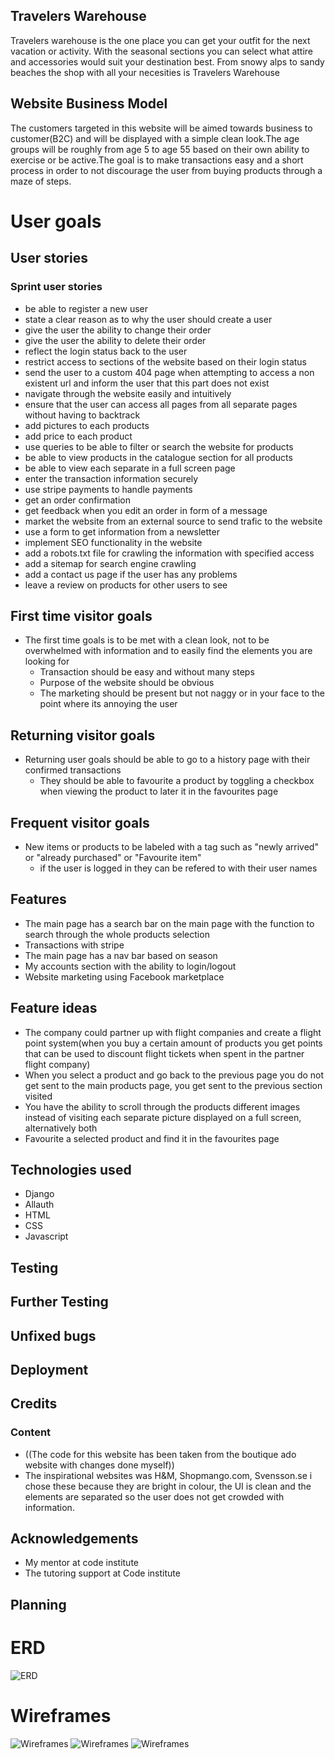  ## Travelers Warehouse
Travelers warehouse is the one place you can get your outfit for the next vacation or activity. With the seasonal sections you can select what attire and accessories would suit your destination best. From snowy alps to sandy beaches the shop with all your necesities is Travelers Warehouse


## Website Business Model
The customers targeted in this website will be aimed towards business to customer(B2C) and will be displayed with a simple clean look.The age groups will be roughly from age 5 to age 55 based on their own ability to exercise or be active.The goal is to make transactions easy and a short process in order to not discourage the user from buying products through a maze of steps. 
# User goals

## User stories
### Sprint user stories
- be able to register a new user
- state a clear reason as to why the user should create a user
- give the user the ability to change their order
- give the user the ability to delete their order
- reflect the login status back to the user
- restrict access to sections of the website based on their login status
- send the user to a custom 404 page when attempting to access a non existent url and inform the user that this part does not exist
- navigate through the website easily and intuitively
- ensure that the user can access all pages from all separate pages without having to backtrack
- add pictures to each products
- add price to each product
- use queries to be able to filter or search the website for products
- be able to view products in the catalogue section for all products
- be able to view each separate in a full screen page
- enter the transaction information securely
- use stripe payments to handle payments
- get an order confirmation 
- get feedback when you edit an order in form of a message
- market the website from an external source to send trafic to the website
- use a form to get information from a newsletter
- implement SEO functionality in the website
- add a robots.txt file for crawling the information with specified access
- add a sitemap for search engine crawling
- add a contact us page if the user has any problems
- leave a review on products for other users to see
## First time visitor goals
- The first time goals is to be met with a clean look, not to be overwhelmed with information and to easily find the elements you are looking for
    - Transaction should be easy and without many steps
    - Purpose of the website should be obvious
    - The marketing should be present but not naggy or in your face to the point where its annoying the user
## Returning visitor goals
- Returning user goals should be able to go to a history page with their confirmed transactions
    - They should be able to favourite a product by toggling a checkbox when viewing the product to later it in the favourites page
    
## Frequent visitor goals
-  New items or products to be labeled with a tag such as "newly arrived" or "already purchased" or "Favourite item"
    - if the user is logged in they can be refered to with their user names
## Features
- The main page has a search bar on the main page with the function to search through the whole products selection
- Transactions with stripe
- The main page has a nav bar based on season
- My accounts section with the ability to login/logout
- Website marketing using Facebook marketplace



## Feature ideas
- The company could partner up with flight companies and create a flight point system(when you buy a certain amount of products you get points that can be used to discount flight tickets when spent in the partner flight company)
- When you select a product and go back to the previous page you do not get sent to the main products page, you get sent to the previous section visited
- You have the ability to scroll through the products different images instead of visiting each separate picture displayed on a full screen, alternatively both
- Favourite a selected product and find it in the favourites page


## Technologies used
- Django   
- Allauth
- HTML
- CSS
- Javascript


## Testing


## Further Testing 


## Unfixed bugs


## Deployment


## Credits

### Content
- ((The code for this website has been taken from the boutique ado website  with changes done myself))
- The inspirational websites was H&M, Shopmango.com, Svensson.se i chose these because they are bright in colour, the UI is clean and the elements are separated so the user does not get crowded with information. 


## Acknowledgements 

- My mentor at code institute
- The tutoring support at Code institute

## Planning

# ERD
![ERD](/Travelers-warehouse-PP5/media/erd-for-ecommerce.jpg)


# Wireframes
![Wireframes](/Travelers-warehouse-PP5/media/Wireframe%20PP5%20small%20screen%20.png)
![Wireframes](/Travelers-warehouse-PP5/media/wireframe-medium-screen-pp5.png)
![Wireframes](/Travelers-warehouse-PP5/media/wireframe-pp5-fullscreen.png)

